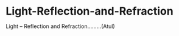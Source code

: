 # Light-Reflection-and-Refraction
Light – Reflection and Refraction.........(Atul)
 
<html lang="en">
<head>
    <meta charset="UTF-8">
    <meta http-equiv="X-UA-Compatible" content="IE=edge">
    <meta name="viewport" content="width=device-width, initial-scale=1.0">
    <title>Atul killer </title>
    <Style>
        *{
            margin: 0;
            padding: 0;
        }
     .a{
         background-color: antiquewhite;
     }
     .b{
        background-color: aqua;
        height: 34px;
        width: 90px;
     }
     .c{
         /* background-color: rgb(255, 173, 255); */
     }
     .d{
         color: rgb(255, 113, 47);
         height: 29px;
         width: 293px;
     }
     .e{
         color: rgb(255, 0, 0);
         height: 52px;
     }

     .f{
         color: navy;
     }
     .g{
         color: orange;
     }
     .h{
        color: plum;
     }

     .j{
         color: purple;

     }
     .k{
         color: royalblue;
     }
     .l{
         color: saddlebrown;
     }

     .z{
         color: burlywood;
     }
     .x{
         color: cornflowerblue;
     }
     .v{
         color: darkgoldenrod;
     }
     .n{
        
        background-color: black;
        color: whitesmoke;
        width: 100px;
     }
     .m{
         background-color: rgb(247, 105, 105);
         color: black;
         width: 50px;
     }

    </Style>






















</head>
<body><div class="a">
    <h1>class - 10 killer class ;-;</h1>
    
    <h1>Science------- Balaji ____________ baba </h1>
    
    <!-- <a href="BMW (new"></a> -->
    <div class="b">
       <p> <i>Atul Killer</i></p></div></div>
       <div class="e">
    <h1>Light – Reflection and
        Refraction</h1></div>
        <div class="c">
    <p>We see a variety of objects in the world around us. However, we are
        unable to see anything in a dark room. On lighting up the room,
        things become visible. What makes things visible? During the day, the
        sunlight helps us to see objects. An object reflects light that falls on it.
        This reflected light, when received by our eyes, enables us to see things.
        We are able to see through a transparent medium as light is transmitted
        through it. There are a number of common wonderful phenomena
        associated with light such as image formation by mirrors, the twinkling
        of stars, the beautiful colours of a rainbow, bending of light by a medium
        and so on. A study of the properties of light helps us to explore them.
        By observing the common optical phenomena around us, we may
        conclude that light seems to travel in straight lines. The fact that a small
        source of light casts a sharp shadow of an opaque object points to this
        straight-line path of light, usually indicated as a ray of light.</p> 
        
        <p>In this Chapter, we shall study the phenomena of reflection and
            refraction of light using the straight-line propagation of light. These basic
            concepts will help us in the study of some of the optical phenomena in
            nature. We shall try to understand in this Chapter the reflection of light
            by spherical mirrors and refraction of light and their application in real
            life situations.</p></div> 
            <div class="d">
            <h3>10.1 REFLECTION OF LIGHT</h3></div>

            <p>A highly polished surface, such as a mirror, reflects most of the light
                falling on it. You are already familiar with the laws of reflection of light.Let us recall these laws –
                (i) The angle of incidence is equal to the angle of reflection, and
                (ii) The incident ray, the normal to the mirror at the point of incidence
                and the reflected ray, all lie in the same plane.
                These laws of reflection are applicable to all types of reflecting surfaces
                including spherical surfaces. You are familiar with the formation of image
                by a plane mirror. What are the properties of the image? Image formed
                by a plane mirror is always virtual and erect. The size of the image is
                equal to that of the object. The image formed is as far behind the mirror
                as the object is in front of it. Further, the image is laterally inverted.
                How would the images be when the reflecting surfaces are curved? Let
                us explore.The curved surface of a shining spoon could be considered as a curved
                mirror. The most commonly used type of curved mirror is the spherical
                mirror. The reflecting surface of such mirrors can be considered to form
                a part of the surface of a sphere. Such mirrors, whose reflecting surfaces
                are spherical, are called spherical mirrors. We shall now study about
                spherical mirrors in some detail.</p>
                <div class="f">
                <h3>10.2 SPHERICAL MIRRORS</h3></div>
                <p>The reflecting surface of a spherical mirror may be curved inwards or
                    outwards. A spherical mirror, whose reflecting surface is curved inwards,
                    that is, faces towards the centre of the sphere, is called a concave mirror.
                    A spherical mirror whose reflecting surface is curved outwards, is called
                    a convex mirror. The schematic representation of these mirrors is shown
                    in Fig. 10.1. You may note in these diagrams that the back
                    of the mirror is shaded.
                    You may now understand that the surface of the spoon
                    curved inwards can be approximated to a concave mirror
                    and the surface of the spoon bulged outwards can be
                    approximated to a convex mirror.
                    Before we move further on spherical mirrors, we need to
                    recognise and understand the meaning of a few terms. These
                    terms are commonly used in discussions about spherical
                    mirrors. The centre of the reflecting surface of a spherical
                    mirror is a point called the pole. It lies on the surface of the
                    mirror. The pole is usually represented by the letter P.The reflecting surface of a spherical mirror forms a part of a sphere.
                    This sphere has a centre. This point is called the centre of curvature of
                    the spherical mirror. It is represented by the letter C. Please note that the
                    centre of curvature is not a part of the mirror. It lies outside its reflecting
                    surface. The centre of curvature of a concave mirror lies in front of it.
                    However, it lies behind the mirror in case of a convex mirror. You may
                    note this in Fig.10.2 (a) and (b). The radius of the sphere of which the
                    reflecting surface of a spherical mirror forms a part, is called the radius
                    of curvature of the mirror. It is represented by the letter R. You may note
                    that the distance PC is equal to the radius of curvature. Imagine a straight
                    line passing through the pole and the centre of curvature of a spherical
                    mirror. This line is called the principal axis. Remember that principal
                    axis is normal to the mirror at its pole. Let us understand an important
                    term related to mirrors, through an Activity.</p>

                        <p>The paper at first begins to burn producing smoke. Eventually it
                            may even catch fire. Why does it burn? The light from the Sun is converged
        at a point, as a sharp, bright spot by the mirror. In fact, this spot of light
        is the image of the Sun on the sheet of paper. This point is
        the focus of the concave mirror. The heat produced due to
        the concentration of sunlight ignites the paper. The distance
        of this image from the position of the mirror gives the
        approximate value of focal length of the mirror.
        Let us try to understand this observation with the help
        of a ray diagram.
        Observe Fig.10.2 (a) closely. A number of rays parallel
        to the principal axis are falling on a concave mirror. Observe
        the reflected rays. They are all meeting/intersecting at a
        point on the principal axis of the mirror. This point is called
        the principal focus of the concave mirror. Similarly, observe
        Fig. 10.2 (b). How are the rays parallel to the principal axis,
        reflected by a convex mirror? The reflected rays appear to
        come from a point on the principal axis. This point is called
        the principal focus of the convex mirror. The principal focus
        is represented by the letter F. The distance between the
        pole and the principal focus of a spherical mirror is called
        the focal length. It is represented by the letter f.
        
        The reflecting surface of a spherical mirror is by-and-large spherical.
        The surface, then, has a circular outline. The diameter of the reflecting
        surface of spherical mirror is called its aperture. In Fig.10.2, distance
        MN represents the aperture. We shall consider in our discussion only
        such spherical mirrors whose aperture is much smaller than its radius
        of curvature.
        Is there a relationship between the radius of curvature R, and focal
        length f, of a spherical mirror? For spherical mirrors of small apertures,
        the radius of curvature is found to be equal to twice the focal length. We
        put this as R = 2f . This implies that the principal focus of a spherical
        mirror lies midway between the pole and centre of curvature</p>
                            <div class="g">
        <h2>10.2.1 Image Formation by Spherical Mirrors</h2></div>

        <p>You have studied about the image formation by plane mirrors. You also
            know the nature, position and relative size of the images formed by them.
            How about the images formed by spherical mirrors? How can we locate
            the image formed by a concave mirror for different positions of the object?
            Are the images real or virtual? Are they enlarged, diminished or have
            the same size? We shall explore this with an Activity.You will see in the above Activity that the nature, position and size of
            the image formed by a concave mirror depends on the position of the
            object in relation to points P, F and C. The image formed is real for some
            positions of the object. It is found to be a virtual image for a certain other
            position. The image is either magnified, reduced or has the same size,
            depending on the position of the object. A summary of these observations
            is given for your reference in Table 10.1.</p>

            <div class="h">
            <h2>10.2.2 Representation of Images Formed by Spherical
                Mirrors Using Ray Diagrams</h2></div>
                <p>We can also study the formation of images by spherical mirrors by
                    drawing ray diagrams. Consider an extended object, of finite size, placed
                    in front of a spherical mirror. Each small portion of the extended object
                    acts like a point source. An infinite number of rays originate from each
                    of these points. To construct the ray diagrams, in order to locate the
                    image of an object, an arbitrarily large number of rays emanating from a
                    point could be considered. However, it is more convenient to consider
                    only two rays, for the sake of clarity of the ray diagram. These rays are
                    so chosen that it is easy to know their directions after reflection from the
                    mirror.
                    The intersection of at least two reflected rays give the position of image
                    of the point object. Any two of the following rays can be considered for
                    locating the image. (i) A ray parallel to the
                    principal axis, after
                    reflection, will pass through
                    the principal focus in case of
                    a concave mirror or appear
                    to diverge from the principal
                    focus in case of a convex
                    mirror. This is illustrated in
                    Fig.10.3 (a) and (b). (a) (b)
                    FigureFigure Figure 10.310.3 10.3
                    Light – Reflection and Refraction 165
                    (ii) A ray passing through the
                    principal focus of a concave
                    mirror or a ray which is
                    directed towards the
                    principal focus of a convex
                    mirror, after reflection, will
                    emerge parallel to the
                    principal axis. This is
                    illustrated in Fig.10.4 (a)
                    and (b).
                    (iii) A ray passing through the
                    centre of curvature of a
                    concave mirror or directed
                    in the direction of the centre
                    of curvature of a convex
                    mirror, after reflection, is
                    reflected back along the
                    same path. This is
                    illustrated in Fig.10.5 (a)
                    and (b). The light rays come
                    back along the same path
                    because the incident rays
                    fall on the mirror along the
                    normal to the reflecting
                    surface.
                    (iv) A ray incident obliquely to
                    the principal axis, towards
                    a point P (pole of the mirror),
                    on the concave mirror
                    [Fig. 10.6 (a)] or a convex
                    mirror [Fig. 10.6 (b)], is
                    reflected obliquely. The
                    incident and reflected rays
                    follow the laws of reflection
                    at the point of incidence
                    (point P), making equal
                    angles with the principal axis.
                    (a) (b)
                    Figure 10.4
                    Remember that in all the above cases the laws of reflection are followed.
                    At the point of incidence, the incident ray is reflected in such a way that
                    the angle of reflection equals the angle of incidence.
                    (a) Image formation by Concave Mirror
                    Figure 10.7 illustrates the ray diagrams for the formation of image
                    by a concave mirror for various positions of the object</p>
                    <div class="j">
                    <h2>Uses of concave mirrors</h2></div>
                    <p>Concave mirrors are commonly used in torches, search-lights and
                        vehicles headlights to get powerful parallel beams of light. They are
                        often used as shaving mirrors to see a larger image of the face. The
                        dentists use concave mirrors to see large images of the teeth of patients.
                        Large concave mirrors are used to concentrate sunlight to produce
                        heat in solar furnaces.</p>
                        <div class="k">
                        <h3>(b) Image formation by a Convex Mirror</h3></div>
                        <p>We studied the image formation by a concave mirror. Now we shall
                            study the formation of image by a convex mirror. We consider two positions of the object for studying the image formed
                            by a convex mirror. First is when the object is at infinity and the second
                            position is when the object is at a finite distance from the mirror. The ray
                            diagrams for the formation of image by a convex mirror for these two
                            positions of the object are shown in Fig.10.8 (a) and (b), respectively.
                            The results are summarised in Table 10.2You have so far studied the image formation by a plane mirror, a
                            concave mirror and a convex mirror. Which of these mirrors will give the
                            full image of a large object? Let us explore through an Activity.You can see a full-length image of a tall building/tree in a small
                            convex mirror. One such mirror is fitted in a wall of Agra Fort facing Taj
                            Mahal. If you visit the Agra Fort, try to observe the full image of Taj
                            Mahal. To view distinctly, you should stand suitably at the terrace
                            adjoining the wall.</p>
                            <div class="l">
                            <h3>Uses of convex mirrors</h3></div>
                            <p>Convex mirrors are commonly used as rear-view (wing) mirrors in
                                vehicles. These mirrors are fitted on the sides of the vehicle, enabling the
                                driver to see traffic behind him/her to facilitate safe driving. Convex
                                mirrors are preferred because they always give an erect, though
                                diminished, image. Also, they have a wider field of view as they are curved
                                outwards. Thus, convex mirrors enable the driver to view much larger
                                area than would be possible with a plane mirror.</p>
                                <div class="z">
                                <h3>10.2.3 Sign Convention for Reflection by Spherical Mirrors</h3></div>
                                pWhile dealing with the reflection of light by spherical mirrors, we shall
                                follow a set of sign conventions called the New Cartesian Sign
                                Convention. In this convention, the pole (P) of the mirror is taken as the
                                origin (Fig. 10.9). The principal axis of the mirror is taken as the x-axis
                                (X’X) of the coordinate system. The conventions are as follows –
                                (i) The object is always placed to the left of the mirror. This implies
                                that the light from the object falls on the mirror from the left-hand
                                side.
                                (ii) All distances parallel to the principal axis are measured from the
                                pole of the mirror.
                                (iii) All the distances measured to the right of the origin (along
                                + x-axis) are taken as positive while those measured to the left of
                                the origin (along – x-axis) are taken as negative.
                                (iv) Distances measured perpendicular to and above the principal axis
                                (along + y-axis) are taken as positive.
                                (v) Distances measured perpendicular to and below the principal axis
                                (along –y-axis) are taken as negative.The New Cartesian Sign Convention described above is illustrated in
                                Fig.10.9 for your reference. These sign conventions are applied to obtain
                                the mirror formula and solve related numerical problems.
                                <div class="x">
                                <h3>10.2.4 Mirror Formula and Magnification</h3></div>
                                <p>In a spherical mirror, the distance of the
                                    object from its pole is called the object
                                    distance (u). The distance of the image from
                                    the pole of the mirror is called the image
                                    distance (v). You already know that the
                                    distance of the principal focus from the pole
                                    is called the focal length (f). There is a
                                    relationship between these three quantities
                                    given by the mirror formula which is
                                    expressed as
                                    1/v + 1/u = 1/f
                                    
                                
                                    This formula is valid in all situations for all
                                    spherical mirrors for all positions of the
                                    object. You must use the New Cartesian Sign
                                    Convention while substituting numerical
                                    values for u, v, f, and R in the mirror formula
                                    for solving problems</p>
                                    <div class="v">
                                    <h3>Magnification</h3></div>
                                    <p>Magnification produced by a spherical mirror gives the relative extent to
                                        which the image of an object is magnified with respect to the object size.
                                        It is expressed as the ratio of the height of the image to the height of the
                                        object. It is usually represented by the letter m....... 
                                        
                                                                           
                                        
                                         
                                        </p>





                                        <!-- <img src="1606565184436-01-01" alt="killer image"> -->
                    <div class="n">                    
                    <h1>End </h1></div>
                    <div class="m">
                    <p>Thx</p></div>
</body>
</html>
